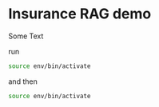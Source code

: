 # Insurance RAG demo

Some Text

run
```bash
source env/bin/activate 
```
and then

```bash
source env/bin/activate 
```
